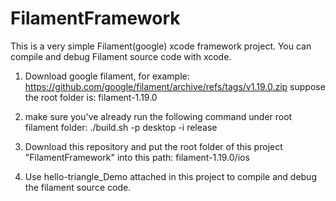 # FilamentFramework
This is a very simple Filament(google) xcode framework project. You can compile and debug Filament source code with xcode.


1. Download google filament, for example:
https://github.com/google/filament/archive/refs/tags/v1.19.0.zip
suppose the root folder is:
    filament-1.19.0

2. make sure you've already run the following command under root filament folder:
    ./build.sh -p desktop -i release 
    
3. Download this repository and put the root folder of this project "FilamentFramework" into this path:
    filament-1.19.0/ios

4. Use hello-triangle_Demo attached in this project to compile and debug the filament source code.


